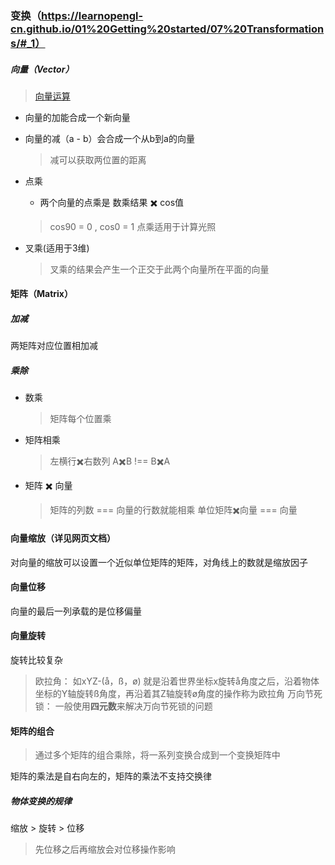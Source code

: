 ### 变换（https://learnopengl-cn.github.io/01%20Getting%20started/07%20Transformations/#_1）
##### 向量（Vector）
>[向量运算](https://baike.baidu.com/item/%E7%9F%A2%E9%87%8F%E8%BF%90%E7%AE%97/4354115)

- 向量的加能合成一个新向量
- 向量的减（a - b）会合成一个从b到a的向量
    > 减可以获取两位置的距离

- 点乘
    - 两个向量的点乘是 数乘结果 ✖️ cos值
    > cos90 = 0 , cos0 = 1
    > 点乘适用于计算光照
- 叉乘(适用于3维)
    > 叉乘的结果会产生一个正交于此两个向量所在平面的向量

#### 矩阵（Matrix）
##### 加减
两矩阵对应位置相加减

##### 乘除
- 数乘
    > 矩阵每个位置乘
- 矩阵相乘
    > 左横行✖️右数列
    > A✖️B !== B✖️A
- 矩阵 ✖️ 向量
    > 矩阵的列数 === 向量的行数就能相乘
    > 单位矩阵✖️向量 === 向量

#### 向量缩放（详见网页文档）
对向量的缩放可以设置一个近似单位矩阵的矩阵，对角线上的数就是缩放因子

#### 向量位移
向量的最后一列承载的是位移偏量

#### 向量旋转
旋转比较复杂
> 欧拉角： 
    如xYZ-(å，ß，ø)
    就是沿着世界坐标x旋转å角度之后，沿着物体坐标的Y轴旋转ß角度，再沿着其Z轴旋转ø角度的操作称为欧拉角
> 万向节死锁：
    一般使用**四元数**来解决万向节死锁的问题

#### 矩阵的组合
> 通过多个矩阵的组合乘除，将一系列变换合成到一个变换矩阵中

矩阵的乘法是自右向左的，矩阵的乘法不支持交换律
##### 物体变换的规律
缩放 > 旋转 > 位移
> 先位移之后再缩放会对位移操作影响
